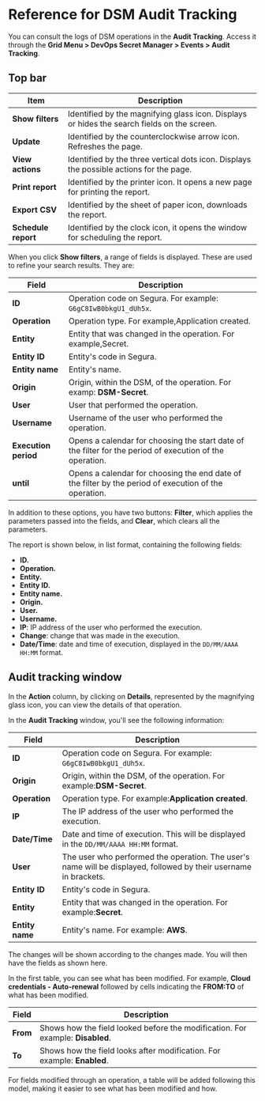# Reference for DSM Audit Tracking

You can consult the logs of DSM operations in the **Audit Tracking**. Access it through the **Grid Menu > DevOps Secret Manager > Events > Audit Tracking**.

## Top bar

| Item                 | Description                                                                                 |
| -------------------- | ------------------------------------------------------------------------------------------- |
| **Show filters**    | Identified by the magnifying glass icon. Displays or hides the search fields on the screen. |
| **Update**          | Identified by the counterclockwise arrow icon. Refreshes the page.                          |
| **View actions**    | Identified by the three vertical dots icon. Displays the possible actions for the page.     |
| **Print report**    | Identified by the printer icon. It opens a new page for printing the report.                |
| **Export CSV**      | Identified by the sheet of paper icon, downloads the report.                                |
| **Schedule report** | Identified by the clock icon, it opens the window for scheduling the report.                |

When you click **Show filters**, a range of fields is displayed. These are used to refine your search results. They are:

| Field                      | Description                                                                                              |
| -------------------------- | -------------------------------------------------------------------------------------------------------- |
| **ID**               | Operation code on Segura. For example: `G6gC8IwB0bkgU1_dUh5x`.                                     |
| **Operation**        | Operation type. For example,Application created.                                                         |
| **Entity**           | Entity that was changed in the operation. For example,Secret.                                            |
| **Entity ID**        | Entity's code in Segura.                                                                            |
| **Entity name**      | Entity's name.                                                                                           |
| **Origin**           | Origin, within the DSM, of the operation. For examp: **DSM-Secret**.                                    |
| **User**             | User that performed the operation.                                                                       |
| **Username**         | Username of the user who performed the operation.                                                        |
| **Execution period** | Opens a calendar for choosing the start date of the filter for the period of execution of the operation. |
| **until**            | Opens a calendar for choosing the end date of the filter by the period of execution of the operation.    |

In addition to these options, you have two buttons: **Filter**, which applies the parameters passed into the fields, and **Clear**, which clears all the parameters.

The report is shown below, in list format, containing the following fields:

* **ID.**
* **Operation.**
* **Entity.**
* **Entity ID.**
* **Entity name.**
* **Origin.**
* **User.**
* **Username.**
* **IP**: IP address of the user who performed the execution.
* **Change**: change that was made in the execution.
* **Date/Time**: date and time of execution, displayed in the `DD/MM/AAAA HH:MM` format.

## Audit tracking window

In the **Action** column, by clicking on **Details**, represented by the magnifying glass icon, you can view the details of that operation.

In the **Audit Tracking** window, you'll see the following information:

| Field                 | Description                                                                                                      |
| --------------------- | ---------------------------------------------------------------------------------------------------------------- |
| **ID**          | Operation code on Segura. For example: `G6gC8IwB0bkgU1_dUh5x`.                                             |
| **Origin**      | Origin, within the DSM, of the operation. For example:**DSM-Secret**.                                      |
| **Operation**   | Operation type. For example:**Application created**.                                                       |
| **IP**          | The IP address of the user who performed the execution.                                                          |
| **Date/Time**   | Date and time of execution. This will be displayed in the `DD/MM/AAAA HH:MM` format.                           |
| **User**        | The user who performed the operation. The user's name will be displayed, followed by their username in brackets. |
| **Entity ID**   | Entity's code in Segura.                                                                                    |
| **Entity**      | Entity that was changed in the operation. For example:**Secret**.                                          |
| **Entity name** | Entity's name. For example: **AWS**.                                                                            |

The changes will be shown according to the changes made. You will then have the fields as shown here.

In the first table, you can see what has been modified. For example, **Cloud credentials - Auto-renewal** followed by cells indicating the **FROM:TO** of what has been modified.

| Field         | Description |
| ------------ | -------------------------------------------------------------------------- |
| **From**         | Shows how the field looked before the modification. For example: **Disabled**. |
| **To** | Shows how the field looks after modification. For example: **Enabled**.         |

For fields modified through an operation, a table will be added following this model, making it easier to see what has been modified and how.